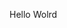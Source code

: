 Hello Wolrd












































































































































































































































































































































































































































































































































































































































































































































































































































































































































































































































































































































































































































































































































































































































































































































































































































































































































































































































































































































































































































































































































































































































































































































































































































































































































































































































































































































































































































































































































































































































































































































































































































































































